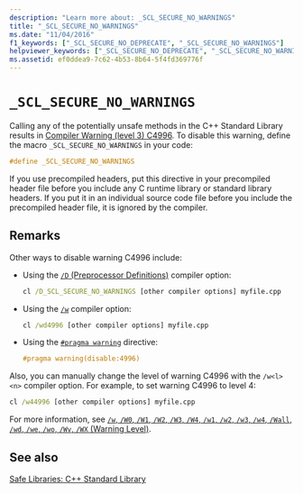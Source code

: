 ```yaml
---
description: "Learn more about: _SCL_SECURE_NO_WARNINGS"
title: "_SCL_SECURE_NO_WARNINGS"
ms.date: "11/04/2016"
f1_keywords: ["_SCL_SECURE_NO_DEPRECATE", "_SCL_SECURE_NO_WARNINGS"]
helpviewer_keywords: ["_SCL_SECURE_NO_DEPRECATE", "_SCL_SECURE_NO_WARNINGS"]
ms.assetid: ef0ddea9-7c62-4b53-8b64-5f4fd369776f
---
```

# `_SCL_SECURE_NO_WARNINGS`

Calling any of the potentially unsafe methods in the C++ Standard Library results in [Compiler Warning (level 3) C4996](../error-messages/compiler-warnings/compiler-warning-level-3-c4996.md). To disable this warning, define the macro `_SCL_SECURE_NO_WARNINGS` in your code:

```cpp
#define _SCL_SECURE_NO_WARNINGS
```

If you use precompiled headers, put this directive in your precompiled header file before you include any C runtime library or standard library headers. If you put it in an individual source code file before you include the precompiled header file, it is ignored by the compiler.

## Remarks

Other ways to disable warning C4996 include:

- Using the [`/D` (Preprocessor Definitions)](../build/reference/d-preprocessor-definitions.md) compiler option:

   ```cmd
   cl /D_SCL_SECURE_NO_WARNINGS [other compiler options] myfile.cpp
   ```

- Using the [`/w`](../build/reference/compiler-option-warning-level.md) compiler option:

   ```cmd
   cl /wd4996 [other compiler options] myfile.cpp
   ```

- Using the [`#pragma warning`](../preprocessor/warning.md) directive:

   ```cpp
   #pragma warning(disable:4996)
   ```

Also, you can manually change the level of warning C4996 with the `/w<l><n>` compiler option. For example, to set warning C4996 to level 4:

```cmd
cl /w44996 [other compiler options] myfile.cpp
```

For more information, see [`/w`, `/W0`, `/W1`, `/W2`, `/W3`, `/W4`, `/w1`, `/w2`, `/w3`, `/w4`, `/Wall`, `/wd`, `/we`, `/wo`, `/Wv`, `/WX` (Warning Level)](../build/reference/compiler-option-warning-level.md).

## See also

[Safe Libraries: C++ Standard Library](../standard-library/safe-libraries-cpp-standard-library.md)
